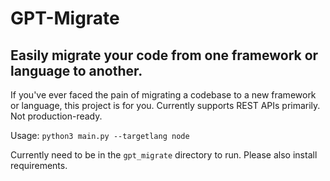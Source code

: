 # GPT-Migrate

## Easily migrate your code from one framework or language to another.

If you've ever faced the pain of migrating a codebase to a new framework or language, this project is for you. Currently supports REST APIs primarily. Not production-ready.

Usage: `python3 main.py --targetlang node`

Currently need to be in the `gpt_migrate` directory to run. Please also install requirements.